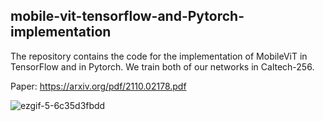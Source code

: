 ## mobile-vit-tensorflow-and-Pytorch-implementation

The repository contains the code for the implementation of MobileViT in TensorFlow and in Pytorch. 
We train both of our networks in Caltech-256.

Paper: https://arxiv.org/pdf/2110.02178.pdf




![ezgif-5-6c35d3fbdd](https://user-images.githubusercontent.com/65830412/201538489-28fe5413-a883-4464-bfc7-9a02ce14abd6.gif)
 
